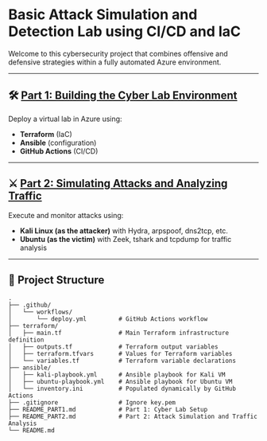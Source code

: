 #  Basic Attack Simulation and Detection Lab using CI/CD and IaC

Welcome to this cybersecurity project that combines offensive and defensive strategies within a fully automated Azure environment.

---

## 🛠️ [Part 1: Building the Cyber Lab Environment](README_PART1.md)
Deploy a virtual lab in Azure using:
- **Terraform** (IaC)
- **Ansible** (configuration)
- **GitHub Actions** (CI/CD)

---

## ⚔️ [Part 2: Simulating Attacks and Analyzing Traffic](README_PART2.md)
Execute and monitor attacks using:
- **Kali Linux (as the attacker)** with Hydra, arpspoof, dns2tcp, etc.
- **Ubuntu (as the victim)** with Zeek, tshark and tcpdump for traffic analysis

---

## 📁 Project Structure

```
.
├── .github/
│   └── workflows/
│       └── deploy.yml         # GitHub Actions workflow
├── terraform/
│   ├── main.tf                # Main Terraform infrastructure definition
│   ├── outputs.tf             # Terraform output variables
│   ├── terraform.tfvars       # Values for Terraform variables
│   └── variables.tf           # Terraform variable declarations
├── ansible/
│   ├── kali-playbook.yml      # Ansible playbook for Kali VM
│   ├── ubuntu-playbook.yml    # Ansible playbook for Ubuntu VM
│   └── inventory.ini          # Populated dynamically by GitHub Actions
├── .gitignore                 # Ignore key.pem
├── README_PART1.md            # Part 1: Cyber Lab Setup
├── README_PART2.md            # Part 2: Attack Simulation and Traffic Analysis
└── README.md

```
